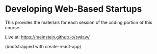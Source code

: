 # Developing Web-Based Startups

This provides the materials for each session of the coding portion of this course.

Live at: https://meinstein.github.io/swlaw/

(bootstrapped with create-react-app)
